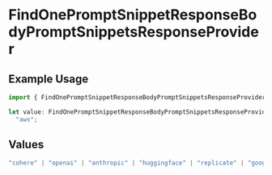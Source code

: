 # FindOnePromptSnippetResponseBodyPromptSnippetsResponseProvider

## Example Usage

```typescript
import { FindOnePromptSnippetResponseBodyPromptSnippetsResponseProvider } from "orq-poc-typescript-multi-env-version/models/operations";

let value: FindOnePromptSnippetResponseBodyPromptSnippetsResponseProvider =
  "aws";
```

## Values

```typescript
"cohere" | "openai" | "anthropic" | "huggingface" | "replicate" | "google" | "google-ai" | "azure" | "aws" | "anyscale" | "perplexity" | "groq" | "fal" | "leonardoai" | "nvidia"
```